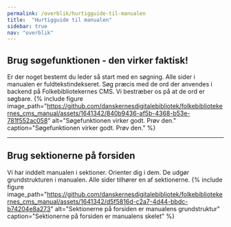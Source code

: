 ```yaml
---
permalink: /overblik/hurtigguide-til-manualen
title:  "Hurtigguide til manualen"
sidebar: true
nav: "overblik"
---
```


## Brug søgefunktionen - den virker faktisk!
Er der noget bestemt du leder så start med en søgning. Alle sider i manualen er fuldtekstindekseret. 
Søg præcis med de ord der anvendes i backend på Folkebibliotekernes CMS. Vi bestræber os på at de ord er søgbare.
{% include figure image_path="https://github.com/danskernesdigitalebibliotek/folkebibliotekernes_cms_manual/assets/1641342/840b9436-af5b-4368-b53e-781f552ac058" alt="Søgefunktionen virker godt. Prøv den." caption="Søgefunktionen virker godt. Prøv den." %} 

---

## Brug sektionerne på forsiden
Vi har inddelt manualen i sektioner. Orienter dig i dem. De udgør grundstrukturen i manualen. Alle sider tilhører en af sektionerne.
{% include figure image_path="https://github.com/danskernesdigitalebibliotek/folkebibliotekernes_cms_manual/assets/1641342/d5f5816d-c2a7-4d44-bbdc-b74204e8a273" alt="Sektionerne på forsiden er manualens grundstruktur" caption="Sektionerne på forsiden er manualens skelet" %} 






